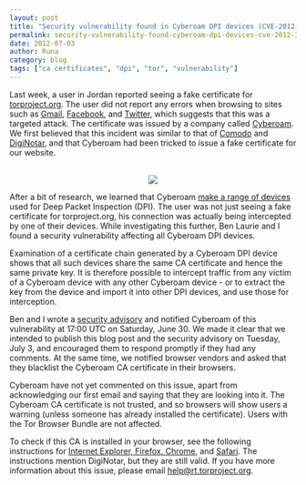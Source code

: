 ```yaml
---
layout: post
title: "Security vulnerability found in Cyberoam DPI devices (CVE-2012-3372)"
permalink: security-vulnerability-found-cyberoam-dpi-devices-cve-2012-3372
date: 2012-07-03
author: Runa
category: blog
tags: ["ca certificates", "dpi", "tor", "vulnerability"]
---
```


Last week, a user in Jordan reported seeing a fake certificate for [torproject.org](https://torproject.org/). The user did not report any errors when browsing to sites such as [Gmail](https://gmail.com), [Facebook](https://facebook.com), and [Twitter](https://twitter.com/), which suggests that this was a targeted attack. The certificate was issued by a company called [Cyberoam](http://www.cyberoam.com/). We first believed that this incident was similar to that of [Comodo](https://blog.torproject.org/blog/detecting-certificate-authority-compromises-and-web-browser-collusion) and [DigiNotar](https://blog.torproject.org/blog/diginotar-debacle-and-what-you-should-do-about-it), and that Cyberoam had been tricked to issue a fake certificate for our website.

<center>
<br>
<img src="https://media.torproject.org/image/blog-images/2012-07-03-screenshot-cyberoam-cropped.png"><br>
</center>

After a bit of research, we learned that Cyberoam [make a range of devices](http://www.cyberoamworks.com/) used for Deep Packet Inspection (DPI). The user was not just seeing a fake certificate for torproject.org, his connection was actually being intercepted by one of their devices. While investigating this further, Ben Laurie and I found a security vulnerability affecting all Cyberoam DPI devices.

Examination of a certificate chain generated by a Cyberoam DPI device shows that all such devices share the same CA certificate and hence the same private key. It is therefore possible to intercept traffic from any victim of a Cyberoam device with any other Cyberoam device - or to extract the key from the device and import it into other DPI devices, and use those for interception.

Ben and I wrote a [security advisory](https://media.torproject.org/misc/2012-07-03-cyberoam-CVE-2012-3372.txt) and notified Cyberoam of this vulnerability at 17:00 UTC on Saturday, June 30. We made it clear that we intended to publish this blog post and the security advisory on Tuesday, July 3, and encouraged them to respond promptly if they had any comments. At the same time, we notified browser vendors and asked that they blacklist the Cyberoam CA certificate in their browsers.

Cyberoam have not yet commented on this issue, apart from acknowledging our first email and saying that they are looking into it. The Cyberoam CA certificate is not trusted, and so browsers will show users a warning (unless someone has already installed the certificate). Users with the Tor Browser Bundle are not affected.

To check if this CA is installed in your browser, see the following instructions for [Internet Explorer, Firefox, Chrome](http://blog.devantis.com/?p=79), and [Safari](http://fairerplatform.com/2011/09/how-to-disable-diginotar-ssl-certificate/). The instructions mention DigiNotar, but they are still valid. If you have more information about this issue, please email [help@rt.torproject.org](mailto:help@rt.torproject.org).

